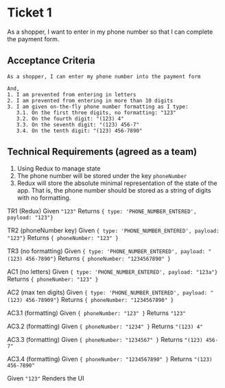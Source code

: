 # Ticket 1

As a shopper, I want to enter in my phone number so that I can complete the payment form.

## Acceptance Criteria
```
As a shopper, I can enter my phone number into the payment form

And,
1. I am prevented from entering in letters
2. I am prevented from entering in more than 10 digits
3. I am given on-the-fly phone number formatting as I type:
   3.1. On the first three digits, no formatting: "123"
   3.2. On the fourth digit: "(123) 4"
   3.3. On the seventh digit: "(123) 456-7"
   3.4. On the tenth digit: "(123) 456-7890"
```

## Technical Requirements (agreed as a team)
 1. Using Redux to manage state
 2. The phone number will be stored under the key `phoneNumber`
 3. Redux will store the absolute minimal representation of the state
    of the app. That is, the phone number should be stored as a string
    of digits with no formatting.


TR1 (Redux)
Given `"123"`
Returns `{ type: 'PHONE_NUMBER_ENTERED', payload: "123"}`

TR2 (phoneNumber key)
Given `{ type: 'PHONE_NUMBER_ENTERED', payload: "123"}`
Returns `{ phoneNumber: "123" }`

TR3 (no formatting)
Given `{ type: 'PHONE_NUMBER_ENTERED', payload: "(123) 456-7890"}`
Returns `{ phoneNumber: "1234567890" }`

AC1 (no letters)
Given `{ type: 'PHONE_NUMBER_ENTERED', payload: "123a"}`
Returns `{ phoneNumber: "123" }`

AC2 (max ten digits)
Given `{ type: 'PHONE_NUMBER_ENTERED', payload: "(123) 456-78909"}`
Returns `{ phoneNumber: "1234567890" }`

AC3.1 (formatting)
Given `{ phoneNumber: "123" }`
Returns `"123"`

AC3.2 (formatting)
Given `{ phoneNumber: "1234" }`
Returns `"(123) 4"`

AC3.3 (formatting)
Given `{ phoneNumber: "1234567" }`
Returns `"(123) 456-7"`

AC3.4 (formatting)
Given `{ phoneNumber: "1234567890" }`
Returns `"(123) 456-7890"`

Given `"123"`
Renders the UI
